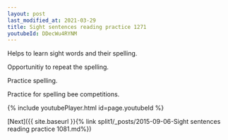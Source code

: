 ```yaml
---
layout: post
last_modified_at: 2021-03-29
title: Sight sentences reading practice 1271
youtubeId: DDecWu4RYNM
---
```

 
 
Helps to learn sight words and their spelling.

Opportunitiy to repeat the spelling. 

Practice spelling. 
 
Practice for spelling bee competitions. 
 
{% include youtubePlayer.html id=page.youtubeId %}
 
 

[Next]({{ site.baseurl }}{% link  split1/_posts/2015-09-06-Sight sentences reading practice 1081.md%})
 
